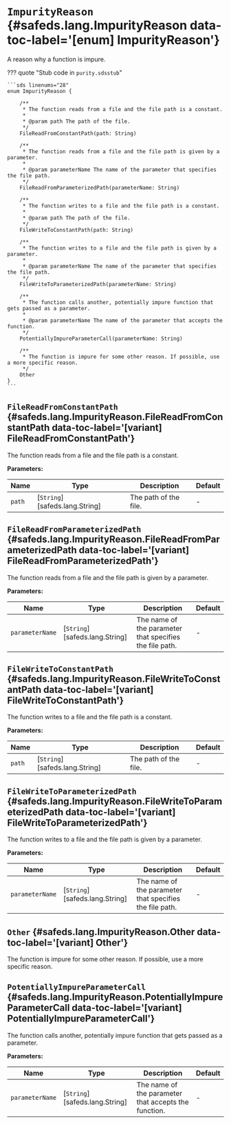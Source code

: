 [//]: # (DO NOT EDIT THIS FILE DIRECTLY. Instead, edit the corresponding stub file and execute `npm run docs:api`.)

# <code class="doc-symbol doc-symbol-enum"></code> `ImpurityReason` {#safeds.lang.ImpurityReason data-toc-label='[enum] ImpurityReason'}

A reason why a function is impure.

??? quote "Stub code in `purity.sdsstub`"

    ```sds linenums="28"
    enum ImpurityReason {

        /**
         * The function reads from a file and the file path is a constant.
         *
         * @param path The path of the file.
         */
        FileReadFromConstantPath(path: String)

        /**
         * The function reads from a file and the file path is given by a parameter.
         *
         * @param parameterName The name of the parameter that specifies the file path.
         */
        FileReadFromParameterizedPath(parameterName: String)

        /**
         * The function writes to a file and the file path is a constant.
         *
         * @param path The path of the file.
         */
        FileWriteToConstantPath(path: String)

        /**
         * The function writes to a file and the file path is given by a parameter.
         *
         * @param parameterName The name of the parameter that specifies the file path.
         */
        FileWriteToParameterizedPath(parameterName: String)

        /**
         * The function calls another, potentially impure function that gets passed as a parameter.
         *
         * @param parameterName The name of the parameter that accepts the function.
         */
        PotentiallyImpureParameterCall(parameterName: String)

        /**
         * The function is impure for some other reason. If possible, use a more specific reason.
         */
        Other
    }
    ```

## <code class="doc-symbol doc-symbol-variant"></code> `FileReadFromConstantPath` {#safeds.lang.ImpurityReason.FileReadFromConstantPath data-toc-label='[variant] FileReadFromConstantPath'}

The function reads from a file and the file path is a constant.

**Parameters:**

| Name | Type | Description | Default |
|------|------|-------------|---------|
| `path` | [`String`][safeds.lang.String] | The path of the file. | - |

## <code class="doc-symbol doc-symbol-variant"></code> `FileReadFromParameterizedPath` {#safeds.lang.ImpurityReason.FileReadFromParameterizedPath data-toc-label='[variant] FileReadFromParameterizedPath'}

The function reads from a file and the file path is given by a parameter.

**Parameters:**

| Name | Type | Description | Default |
|------|------|-------------|---------|
| `parameterName` | [`String`][safeds.lang.String] | The name of the parameter that specifies the file path. | - |

## <code class="doc-symbol doc-symbol-variant"></code> `FileWriteToConstantPath` {#safeds.lang.ImpurityReason.FileWriteToConstantPath data-toc-label='[variant] FileWriteToConstantPath'}

The function writes to a file and the file path is a constant.

**Parameters:**

| Name | Type | Description | Default |
|------|------|-------------|---------|
| `path` | [`String`][safeds.lang.String] | The path of the file. | - |

## <code class="doc-symbol doc-symbol-variant"></code> `FileWriteToParameterizedPath` {#safeds.lang.ImpurityReason.FileWriteToParameterizedPath data-toc-label='[variant] FileWriteToParameterizedPath'}

The function writes to a file and the file path is given by a parameter.

**Parameters:**

| Name | Type | Description | Default |
|------|------|-------------|---------|
| `parameterName` | [`String`][safeds.lang.String] | The name of the parameter that specifies the file path. | - |

## <code class="doc-symbol doc-symbol-variant"></code> `Other` {#safeds.lang.ImpurityReason.Other data-toc-label='[variant] Other'}

The function is impure for some other reason. If possible, use a more specific reason.

## <code class="doc-symbol doc-symbol-variant"></code> `PotentiallyImpureParameterCall` {#safeds.lang.ImpurityReason.PotentiallyImpureParameterCall data-toc-label='[variant] PotentiallyImpureParameterCall'}

The function calls another, potentially impure function that gets passed as a parameter.

**Parameters:**

| Name | Type | Description | Default |
|------|------|-------------|---------|
| `parameterName` | [`String`][safeds.lang.String] | The name of the parameter that accepts the function. | - |
